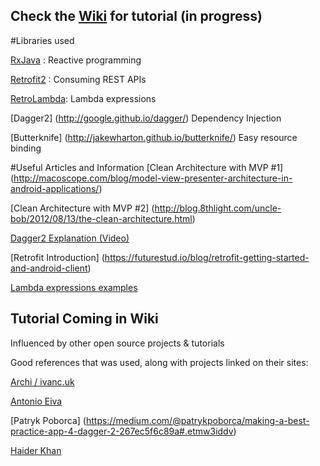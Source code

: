## Check the [Wiki](https://github.com/egenvall/GitHub_SampleTechniques/wiki) for tutorial (in progress)
#Libraries used

[RxJava](https://github.com/ReactiveX/RxJava) : Reactive programming

[Retrofit2](http://square.github.io/retrofit/) : Consuming REST APIs

[RetroLambda](https://github.com/evant/gradle-retrolambda): Lambda expressions

[Dagger2] (http://google.github.io/dagger/) Dependency Injection

[Butterknife] (http://jakewharton.github.io/butterknife/) Easy resource binding

#Useful Articles and Information
[Clean Architecture with MVP #1] (http://macoscope.com/blog/model-view-presenter-architecture-in-android-applications/)

[Clean Architecture with MVP #2] (http://blog.8thlight.com/uncle-bob/2012/08/13/the-clean-architecture.html)

[Dagger2 Explanation (Video) ](https://www.youtube.com/watch?v=SKFB8u0-VA0)

[Retrofit Introduction] (https://futurestud.io/blog/retrofit-getting-started-and-android-client)

[Lambda expressions examples](http://www.drdobbs.com/jvm/lambda-expressions-in-java-8/240166764?pgno=2)



## Tutorial Coming in Wiki


Influenced by other open source projects & tutorials

Good references that was used, along with projects linked on their sites:

[Archi / ivanc.uk](http://ivanc.uk/)

[Antonio Eiva](http://antonioleiva.com/navigation-view/)

[Patryk Poborca] (https://medium.com/@patrykpoborca/making-a-best-practice-app-4-dagger-2-267ec5f6c89a#.etmw3iddv)

[Haider Khan](https://www.linkedin.com/pulse/networking-made-easy-android-retrofit-haider-khan)


